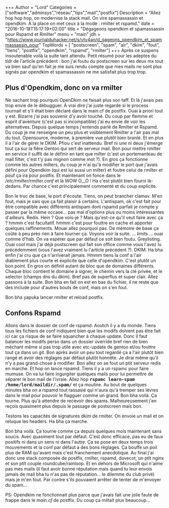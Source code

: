 +++
Author = "Lord"
Categories = ["software","adminsys","réseau","tips","mail","postfix"]
Description = "Allez hop hop hop, on modernise la stack mail. On vire spamassassin et opendkim. À la place on met ceux à la mode : rmilter et rspamd."
date = "2016-10-18T15:17:19+02:00"
title = "Dégageons opendkim et spamassassin pour Rspamd et Rmilter"
menu = "main"
jdh = "https://www.journalduhacker.net/s/vtv4an/d_gageons_opendkim_et_spammassassin_pour"
TopWords = [  "postscreen", "spam", "air", "dkim", "fout", "tiens", "postfix", "opendkim", "rspamd", "rmilter"]
+++
Après ce suspens insoutenable voilà la suite tant attendu.
Petit résumé pour les adeptes du tldr de l'article précédent : bon j'ai foutu du postscreen sur les deux mx tout va bien sauf qu'en fait je me suis rendu compte que mes mails ne sont plus signés par opendkim et spamassassin ne me satisfait plus trop trop.

## Plus d'Opendkim, donc on va rmilter
Ne sachant trop pourquoi OpenDkim ne faisait plus son taff.
Et là j'avais pas trop envie de le débugguer.
À vrai dire j'ai juste regardé si le process tournait et s'il était bien déclaré dans le main.cf de postfix.
Ouai à priori tout y est.
Bizarre j'ai pas souvenir d'y avoir touché.
Du coup par flemme et esprit d'aventure (c'est pas si incompatible) j'ai eu envie de voir les alternatives.
Depuis quelque temps j'entends parlé de Rmilter et Rspamd.
Du coup je me renseigne un peu plus et visiblement Rmilter a l'air pas mal du tout.
Opensource, moderne, à première vue plutôt bien branlé.
Et en plus il a l'air de gérer le DKIM.
Pfiou c'est inattendu.
Bref ni une ni deux j'émerge tout ça sur la fière Gentoo qui sert de serveur mail.
Bon pour mettre rmilter en service il suffit de le définir en tant que milter (c'est un portemanteau de mail filter, c'est t'y pas mignon comme mot ?).
En gros ça fonctionne comme les autres milters, du coup je n'ai qu'à modifier le port que j'avais défini pour Opendkim (qui est lui aussi un milter) et foutre celui de rmilter et pouf ça ira pour postfix.
Et maintenant on fonce dans le */etc/rmilter/rmilter.conf* et là WOW O__O ! Ha c'est plutôt bien fourni là-dedans.
Par chance c'est principalement commenté et du coup explicite.

Bon le truc de base, le port d'écoute.
Tiens, on peut brancher clamav.
M'en fout, mais je sais que ça fait plaisir à certains.
L'antispam, ok c'est fait pour être compatible avec différents antispam dont rspamd parfait je compte y passer par la même occase… pas mal d'options plus ou moins intéressantes d'ailleurs.
Redis.
Hein ?
Que vois-je ?
Mais qu'est-ce qu'il veut faire avec ça ?
hmmm c'est facultatif.
hmmm c'est pour fouttre en cache et apporter quelques raffinements.
Mouai allez pourquoi pas.
De mémoire de base ça coûte à peu près rien à faire tourner ça.
Voyons voir la suite.
… limits … ouai comme d'hab.
On va espérer que par défaut ce soit bien foutu.
Greylisting.
Ouai cool mais j'ai déjà postscreen qui fait son office comme vous l'avez lu précédemment (vous l'avez vraiment lu l'article précédent ?).
DKIM.
Ha bha enfin j'ai cru que ça n'arriverait jamais.
Hmmm tiens la conf a l'air diablement plus courte et explicite que celle d'opendkim.
C'est plutôt un bon point.
En gros on définit autant de bloc que de domaines différents.
Chaque bloc contient le domaine à signer, le chemin vers la clé privée, et le selector (champs dns du dkim).
Bref pas de superflus et super clair.
Allez passons à la suite.
Bon bha en fait on est en bas du fichier, il ne reste que des include pour d'autres bouts de conf, mais on s'en fout.

Bon bha yapuka lancer rmilter et reload postfix.

## Confons Rspamd
Allons dans le dossier de conf de rspamd.
Aoutch il y a du monde.
Tiens tous les fichiers de conf indiquent bien que les modifs doivent pas être fait ici car ça risque de se faire squancher à chaque update.
Donc il faut balancer les modifs perso dans un dossier override bref rien de bien méchant même si pas trop utile avec etc-update de gentoo et/ou fouttre tout ça dans un git.
Bon après avoir un peu tout regardé ça a l'air plutôt bien rangé et avoir des réglages par défaut plutôt honnête.
Je dirai même qu'il n'y a pas grand-chose à modifier.
Bon allez on se fout un ptit serveur redis en marche.
Et hop on lance rspamd.
Tiens il y a un rspamc pour faire mumuse.
On va lui faire ingurgiter quelques mails pour lui permettre de séparer le bon mail de l'ivraie.
Allez hop **<kbd>rspamc learn-spam /home/lord/maildir/.spam/</kbd>** et ça mouline.
Au bout de quelques minutes bha on a rspamd tout rassasié qui n'aura qu'à tremper ses lèvres dans le mail pour pouvoir le flagguer comme un grand.
Bon bha voilà.
Ça tourne.
Plus qu'à attendre de recevoir des spams.
Malheureusement j'en reçois quasiment plus depuis le passage de postscreen mais bon.

Testons les capacités de signatures dkim de rmilter.
On envoie un mail et on reluque les headers.
Ha bha ça marche.

Bon bha voilà.
Ça tourne comme ça depuis quelques mois maintenant sans soucis.
Avec quasiment tout par défaut.
C'est donc efficace, pas eu de faux positifs ni dans un sens ni dans l'autre.
Ça se pose en deux temps trois mouvements et la conf par défaut a des bons règlages.
Ça bouffe un poil plus de RAM qu'avant mais c'est franchement anecdotique.
Au final j'ai donc une stack composée de postfix, rmilter, rspamd, dovecot, un ptit nginx et son ptit couple roundcube/rainloop.
Et en dehors de Microsoft qui n'aime pas mes mails (il faut avoir bonne réputation mais quand tu leur envois jamais de mail bha tu n'as pas de réputation… le dilemme du club privé) mais je m'en fout.
Par contre s'ils pouvaient arrêter de tenter de m'envoyer du spam…

PS: Opendkim ne fonctionnait plus parce que j'avais fait une jolie faute de frappe dans le *main.cf* de postfix.
Du coup ça miltait plus beaucoup…

